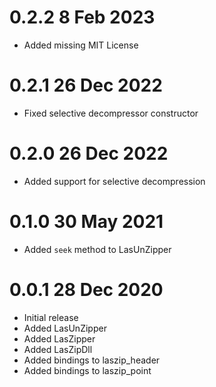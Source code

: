 # 0.2.2 8 Feb 2023

- Added missing MIT License

# 0.2.1 26 Dec 2022

- Fixed selective decompressor constructor

# 0.2.0 26 Dec 2022

- Added support for selective decompression

# 0.1.0 30 May 2021

- Added `seek` method to LasUnZipper

# 0.0.1 28 Dec 2020

- Initial release
- Added LasUnZipper
- Added LasZipper
- Added LasZipDll
- Added bindings to laszip_header
- Added bindings to laszip_point